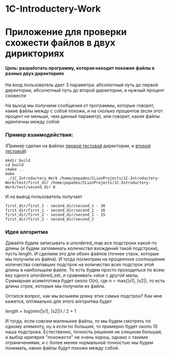 # 1C-Introductery-Work

<h1> Приложение для проверки схожести файлов в двух дирикториях</h1>

<h4>Цель: разработать программу, которая находит похожие файлы в разных двух директориях </h4>

На вход пользователь дает 3 параметра: абсолютный путь до первой директории, абсолютный путь до второй директории, и нужный процент схожести

На выход мы получаем сообщения от программы, которые говорят, какие файлы между с собой похожи, и на сколько процентов (если этот процент не меньше, чем данный параметр), или говорит, какие файлы идентичны между собой

<h3> Пример взаимодействия:</h3>

(Пример сделан на файлах [первой тестовой](https://github.com/Popadosych/1C-Introductery-Work/tree/main/test/first_dir) директории, и [второй тестовой](https://github.com/Popadosych/1C-Introductery-Work/tree/main/test/second_dir))
```
mkdir build
cd build
cmake ..
make
 ./1C_Introductery_Work /home/popados/CLionProjects/1C-Introductery-Work/test/first_dir /home/popados/CLionProjects/1C-Introductery-Work/test/second_dir 0
```

И на вывод пользователь получает
```
first_dir/first_1 - second_dir/second_1 - 38
first_dir/first_1 - second_dir/second_2 - 16
first_dir/first_2 - second_dir/second_1 - 15
first_dir/first_2 - second_dir/second_2
```

<h3>Идея алгоритма</h3>

Давайте будем записывать в unordered_map все подстроки какой-то длины (и будем запоминать количество вхождений такой подстроки), пусть length. И сделаем это для обоих файлов (точнее строк, которые мы получили из файла). И тогда посмотрим на процентное соотношение количества совпавших подстрок на количество всех подстрок этой длины в наибольшем файле. То есть будем просто проходиться по всем key одного unordered_set, и сравнивать value с другой мапы. Суммарная асимптотика будет около O(n), где n = max(|s1|, |s2|), то есть длины строк, которые мы получили из файла.

Остался вопрос, как мы возьмем длину этих самых подстрок? Как мне кажется, оптимально для этого алгоритма будет

length = log(min(|s1|, |s2|)) / 2 + 1

И тогда, если совсем маленькие файлы, то мы будем смотреть по одному элементу, ну а если по большие, то примерно будет около 10 наша подстрока. Естественно, точность решения не слишком большая, и выбор критерия "похожести" не очень хорош, однако с такими ограничениями, и с более менее нормальной точностью мы будем понимать, какие файлы будут похожи между собой.